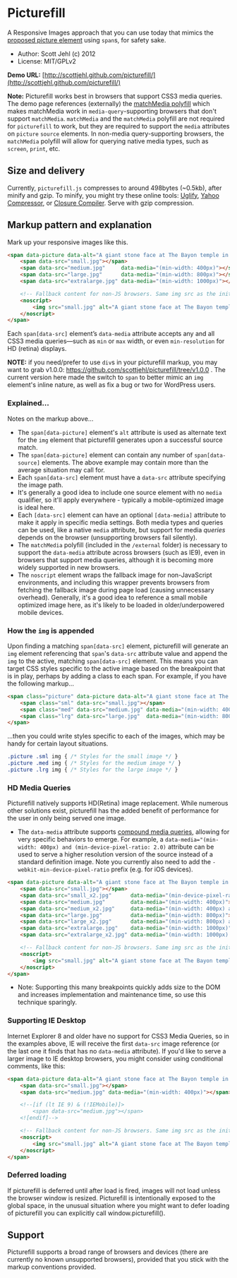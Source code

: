 # Picturefill
A Responsive Images approach that you can use today that mimics the [proposed picture element](http://www.w3.org/TR/2013/WD-html-picture-element-20130226/) using `span`s, for safety sake.


* Author: Scott Jehl (c) 2012
* License: MIT/GPLv2

**Demo URL:** [http://scottjehl.github.com/picturefill/](http://scottjehl.github.com/picturefill/)

**Note:** Picturefill works best in browsers that support CSS3 media queries. The demo page references (externally) the [matchMedia polyfill](https://github.com/paulirish/matchMedia.js/) which makes matchMedia work in `media-query`-supporting browsers that don't support `matchMedia`. `matchMedia` and the `matchMedia` polyfill are not required for `picturefill` to work, but they are required to support the `media` attributes on `picture` `source` elements. In non-media query-supporting browsers, the `matchMedia` polyfill will allow for querying native media types, such as `screen`, `print`, etc.

## Size and delivery

Currently, `picturefill.js` compresses to around 498bytes (~0.5kb), after minify and gzip. To minify, you might try these online tools: [Uglify](http://marijnhaverbeke.nl/uglifyjs), [Yahoo Compressor](http://refresh-sf.com/yui/), or [Closure Compiler](http://closure-compiler.appspot.com/home). Serve with gzip compression.

## Markup pattern and explanation

Mark up your responsive images like this.

```html
<span data-picture data-alt="A giant stone face at The Bayon temple in Angkor Thom, Cambodia">
	<span data-src="small.jpg"></span>
	<span data-src="medium.jpg"     data-media="(min-width: 400px)"></span>
	<span data-src="large.jpg"      data-media="(min-width: 800px)"></span>
	<span data-src="extralarge.jpg" data-media="(min-width: 1000px)"></span>

	<!-- Fallback content for non-JS browsers. Same img src as the initial, unqualified source element. -->
	<noscript>
		<img src="small.jpg" alt="A giant stone face at The Bayon temple in Angkor Thom, Cambodia">
	</noscript>
</span>
```

Each `span[data-src]` element’s `data-media` attribute accepts any and all CSS3 media queries—such as `min` or `max` width, or even `min-resolution` for HD (retina) displays.

**NOTE:** if you need/prefer to use `div`s in your picturefill markup, you may want to grab v1.0.0: https://github.com/scottjehl/picturefill/tree/v1.0.0 . The current version here made the switch to `span` to better mimic an `img` element's inline nature, as well as fix a bug or two for WordPress users.

### Explained...

Notes on the markup above...

* The `span[data-picture]` element's `alt` attribute is used as alternate text for the `img` element that picturefill generates upon a successful source match.
* The `span[data-picture]` element can contain any number of `span[data-source]` elements. The above example may contain more than the average situation may call for.
* Each `span[data-src]` element must have a `data-src` attribute specifying the image path.
* It's generally a good idea to include one source element with no `media` qualifier, so it'll apply everywhere - typically a mobile-optimized image is ideal here.
* Each `[data-src]` element can have an optional `[data-media]` attribute to make it apply in specific media settings. Both media types and queries can be used, like a native `media` attribute, but support for media _queries_ depends on the browser (unsupporting browsers fail silently).
* The `matchMedia` polyfill (included in the `/external` folder) is necessary to support the `data-media` attribute across browsers (such as IE9), even in browsers that support media queries, although it is becoming more widely supported in new browsers.
* The `noscript` element wraps the fallback image for non-JavaScript environments, and including this wrapper prevents browsers from fetching the fallback image during page load (causing unnecessary overhead). Generally, it's a good idea to reference a small mobile optimized image here, as it's likely to be loaded in older/underpowered mobile devices.

### How the `img` is appended

Upon finding a matching `span[data-src]` element, picturefill will generate an `img` element referencing that `span`'s `data-src` attribute value and append the `img` to the active, matching `span[data-src]` element. This means you can target CSS styles specific to the active image based on the breakpoint that is in play, perhaps by adding a class to each span. For example, if you have the following markup...

```html
<span class="picture" data-picture data-alt="A giant stone face at The Bayon temple in Angkor Thom, Cambodia">
	<span class="sml" data-src="small.jpg"></span>
	<span class="med" data-src="medium.jpg" data-media="(min-width: 400px)"></span>
	<span class="lrg" data-src="large.jpg"  data-media="(min-width: 800px)"></span>
</span>
````

...then you could write styles specific to each of the images, which may be handy for certain layout situations.

```css
.picture .sml img { /* Styles for the small image */ }
.picture .med img { /* Styles for the medium image */ }
.picture .lrg img { /* Styles for the large image */ }
````


### HD Media Queries

Picturefill natively supports HD(Retina) image replacement.  While numerous other solutions exist, picturefill has the added benefit of performance for the user in only being served one image.

* The `data-media` attribute supports [compound media queries](https://developer.mozilla.org/en-US/docs/CSS/Media_queries), allowing for very specific behaviors to emerge.  For example, a `data-media="(min-width: 400px) and (min-device-pixel-ratio: 2.0)` attribute can be used to serve a higher resolution version of the source instead of a standard definition image. Note you currently also need to add the `-webkit-min-device-pixel-ratio` prefix (e.g. for iOS devices).

```html
<span data-picture data-alt="A giant stone face at The Bayon temple in Angkor Thom, Cambodia">
	<span data-src="small.jpg"></span>
	<span data-src="small_x2.jpg"      data-media="(min-device-pixel-ratio: 2.0)"></span>
	<span data-src="medium.jpg"        data-media="(min-width: 400px)"></span>
	<span data-src="medium_x2.jpg"     data-media="(min-width: 400px) and (min-device-pixel-ratio: 2.0)"></span>
	<span data-src="large.jpg"         data-media="(min-width: 800px)"></span>
	<span data-src="large_x2.jpg"      data-media="(min-width: 800px) and (min-device-pixel-ratio: 2.0)"></span>
	<span data-src="extralarge.jpg"    data-media="(min-width: 1000px)"></span>
	<span data-src="extralarge_x2.jpg" data-media="(min-width: 1000px) and (min-device-pixel-ratio: 2.0)"></span>

	<!-- Fallback content for non-JS browsers. Same img src as the initial, unqualified source element. -->
	<noscript>
		<img src="small.jpg" alt="A giant stone face at The Bayon temple in Angkor Thom, Cambodia">
	</noscript>
</span>
```

* Note: Supporting this many breakpoints quickly adds size to the DOM and increases implementation and maintenance time, so use this technique sparingly.

### Supporting IE Desktop

Internet Explorer 8 and older have no support for CSS3 Media Queries, so in the examples above, IE will receive the first `data-src`
 image reference (or the last one it finds that has no `data-media` attribute). If you'd like to serve a larger image to IE desktop
browsers, you might consider using conditional comments, like this:

```html
<span data-picture data-alt="A giant stone face at The Bayon temple in Angkor Thom, Cambodia">
	<span data-src="small.jpg"></span>
	<span data-src="medium.jpg" data-media="(min-width: 400px)"></span>

	<!--[if (lt IE 9) & (!IEMobile)]>
	    <span data-src="medium.jpg"></span>
	<![endif]-->

	<!-- Fallback content for non-JS browsers. Same img src as the initial, unqualified source element. -->
	<noscript>
		<img src="small.jpg" alt="A giant stone face at The Bayon temple in Angkor Thom, Cambodia">
	</noscript>
</span>
```

### Deferred loading

If picturefill is deferred until after load is fired, images will not load unless the browser window is resized.
Picturefill is intentionally exposed to the global space, in the unusual situation where you might want to defer loading of picturefill you can explicitly call window.picturefill().

## Support

Picturefill supports a broad range of browsers and devices (there are currently no known unsupported browsers), provided that you stick with the markup conventions provided.

